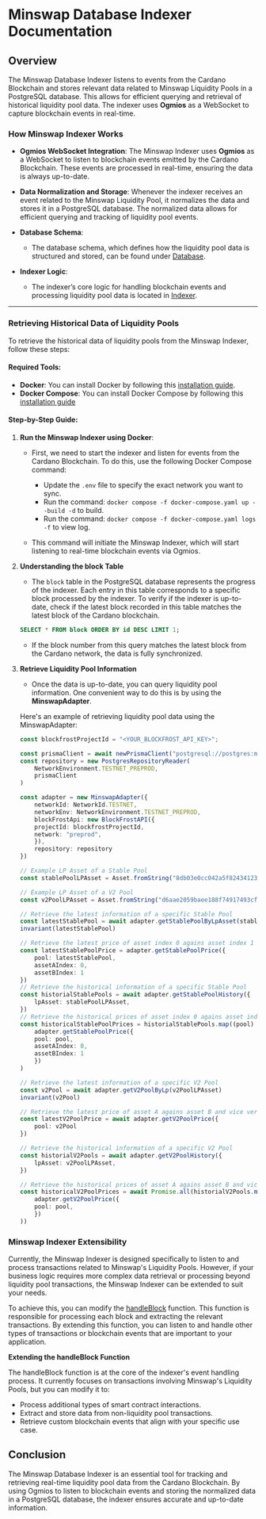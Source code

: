 # Minswap Database Indexer Documentation

## Overview

The Minswap Database Indexer listens to events from the Cardano Blockchain and stores relevant data related to Minswap Liquidity Pools in a PostgreSQL database. This allows for efficient querying and retrieval of historical liquidity pool data. The indexer uses **Ogmios** as a WebSocket to capture blockchain events in real-time.

### How Minswap Indexer Works

- **Ogmios WebSocket Integration**: The Minswap Indexer uses **Ogmios** as a WebSocket to listen to blockchain events emitted by the Cardano Blockchain. These events are processed in real-time, ensuring the data is always up-to-date.
  
- **Data Normalization and Storage**: Whenever the indexer receives an event related to the Minswap Liquidity Pool, it normalizes the data and stores it in a PostgreSQL database. The normalized data allows for efficient querying and tracking of liquidity pool events.

- **Database Schema**: 
  - The database schema, which defines how the liquidity pool data is structured and stored, can be found under [Database](../src/syncer/postgres/prisma/schema.prisma).
  
- **Indexer Logic**:
  - The indexer’s core logic for handling blockchain events and processing liquidity pool data is located in [Indexer](../src/syncer/syncer.ts).

---

### Retrieving Historical Data of Liquidity Pools

To retrieve the historical data of liquidity pools from the Minswap Indexer, follow these steps:

#### **Required Tools**:

- **Docker**: You can install Docker by following this [installation guide](https://docs.docker.com/get-started/get-docker/).
- **Docker Compose**: You can install Docker Compose by following this [installation guide](https://docs.docker.com/compose/install/)

#### **Step-by-Step Guide**:

1. **Run the Minswap Indexer using Docker**:
    - First, we need to start the indexer and listen for events from the Cardano Blockchain. To do this, use the following Docker Compose command:
    
        - Update the `.env` file to specify the exact network you want to sync.
        - Run the command: `docker compose -f docker-compose.yaml up --build -d` to build.
        - Run the command: `docker compose -f docker-compose.yaml logs -f` to view log.
    - This command will initiate the Minswap Indexer, which will start listening to real-time blockchain events via Ogmios.

2. **Understanding the block Table**
    - The `block` table in the PostgreSQL database represents the progress of the indexer. Each entry in this table corresponds to a specific block processed by the indexer. To verify if the indexer is up-to-date, check if the latest block recorded in this table matches the latest block of the Cardano blockchain.

    ```sql
    SELECT * FROM block ORDER BY id DESC LIMIT 1;
    ```
    
    - If the block number from this query matches the latest block from the Cardano network, the data is fully synchronized.

3. **Retrieve Liquidity Pool Information**
    - Once the data is up-to-date, you can query liquidity pool information. One convenient way to do this is by using the **MinswapAdapter**.

    Here's an example of retrieving liquidity pool data using the MinswapAdapter:

    ```typescript
    const blockfrostProjectId = "<YOUR_BLOCKFROST_API_KEY>";

    const prismaClient = await newPrismaClient("postgresql://postgres:minswap@postgres:5432/syncer?schema=public&connection_limit=5")
    const repository = new PostgresRepositoryReader(
        NetworkEnvironment.TESTNET_PREPROD,
        prismaClient
    )

    const adapter = new MinswapAdapter({
        networkId: NetworkId.TESTNET,
        networkEnv: NetworkEnvironment.TESTNET_PREPROD,
        blockFrostApi: new BlockFrostAPI({
        projectId: blockfrostProjectId,
        network: "preprod",
        }),
        repository: repository
    })

    // Example LP Asset of a Stable Pool
    const stablePoolLPAsset = Asset.fromString("8db03e0cc042a5f82434123a0509f590210996f1c7410c94f913ac48757364632d757364742d76312e342d6c70")

    // Example LP Asset of a V2 Pool
    const v2PoolLPAsset = Asset.fromString("d6aae2059baee188f74917493cf7637e679cd219bdfbbf4dcbeb1d0b6c3ea488e6ff940bb6fb1b18fd605b5931d9fefde6440117015ba484cf321200")

    // Retrieve the latest information of a specific Stable Pool
    const latestStablePool = await adapter.getStablePoolByLpAsset(stablePoolLPAsset)
    invariant(latestStablePool)

    // Retrieve the latest price of asset index 0 agains asset index 1
    const latestStablePoolPrice = adapter.getStablePoolPrice({
        pool: latestStablePool,
        assetAIndex: 0,
        assetBIndex: 1
    })
    // Retrieve the historical information of a specific Stable Pool
    const historialStablePools = await adapter.getStablePoolHistory({
        lpAsset: stablePoolLPAsset,
    })
    // Retrieve the historical prices of asset index 0 agains asset index 1
    const historicalStablePoolPrices = historialStablePools.map((pool) =>
        adapter.getStablePoolPrice({
        pool: pool,
        assetAIndex: 0,
        assetBIndex: 1
        })
    )

    // Retrieve the latest information of a specific V2 Pool
    const v2Pool = await adapter.getV2PoolByLp(v2PoolLPAsset)
    invariant(v2Pool)

    // Retrieve the latest price of asset A agains asset B and vice versa
    const latestV2PoolPrice = await adapter.getV2PoolPrice({
        pool: v2Pool
    })

    // Retrieve the historical information of a specific V2 Pool
    const historialV2Pools = await adapter.getV2PoolHistory({
        lpAsset: v2PoolLPAsset,
    })

    // Retrieve the historical prices of asset A agains asset B and vice versa
    const historicalV2PoolPrices = await Promise.all(historialV2Pools.map((pool) => 
        adapter.getV2PoolPrice({
        pool: pool,
        })
    ))
    ```

### Minswap Indexer Extensibility
Currently, the Minswap Indexer is designed specifically to listen to and process transactions related to Minswap's Liquidity Pools. However, if your business logic requires more complex data retrieval or processing beyond liquidity pool transactions, the Minswap Indexer can be extended to suit your needs.

To achieve this, you can modify the [handleBlock](../src/syncer/syncer.ts#L100) function. This function is responsible for processing each block and extracting the relevant transactions. By extending this function, you can listen to and handle other types of transactions or blockchain events that are important to your application.

**Extending the handleBlock Function**

The handleBlock function is at the core of the indexer's event handling process. It currently focuses on transactions involving Minswap's Liquidity Pools, but you can modify it to:
- Process additional types of smart contract interactions.
- Extract and store data from non-liquidity pool transactions.
- Retrieve custom blockchain events that align with your specific use case.


## Conclusion
The Minswap Database Indexer is an essential tool for tracking and retrieving real-time liquidity pool data from the Cardano Blockchain. By using Ogmios to listen to blockchain events and storing the normalized data in a PostgreSQL database, the indexer ensures accurate and up-to-date information.